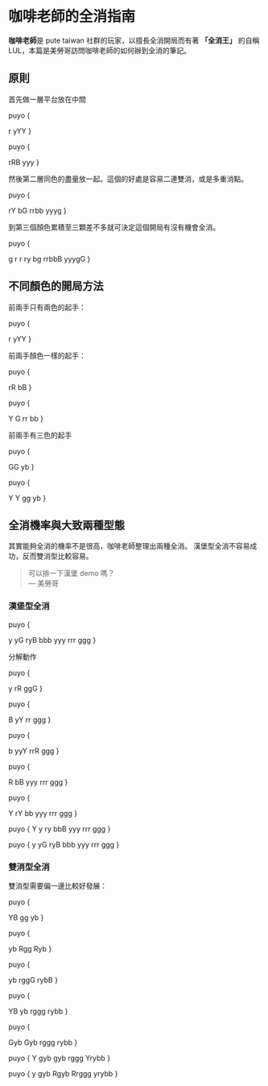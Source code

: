 # 咖啡老師的全消指南

**咖啡老師**是 pute taiwan 社群的玩家，以擅長全消開局而有著 **「全消王」** 的自稱 LUL，本篇是美勞哥訪問咖啡老師的如何辦到全消的筆記。

## 原則

首先做一層平台放在中間

puyo {



 r
 yYY
}

puyo {



 rRB
 yyy
}

然後第二層同色的盡量放一起。這個的好處是容易二連雙消，或是多重消點。

puyo {

   rY
   bG
 rrbb
 yyyg
}

到第三個顏色累積至三顆差不多就可決定這個開局有沒有機會全消。

puyo {

   g
   r
   r
   ry
   bg
 rrbbB
 yyygG
}

## 不同顏色的開局方法

前兩手只有兩色的起手：

puyo {



 r
 yYY
}

前兩手顏色一樣的起手：

puyo {



 rR
 bB
}

puyo {

 Y
 G
 rr
 bb
}

前兩手有三色的起手

puyo {



 GG
 yb
}

puyo {

 Y
 Y
 gg
 yb
}

## 全消機率與大致兩種型態

其實能夠全消的機率不是很高，咖啡老師整理出兩種全消。
漢堡型全消不容易成功，反而雙消型比較容易。

> 可以排一下漢堡 demo 嗎？  
— 美勞哥

### 漢堡型全消

puyo {

  y
  yG
 ryB
 bbb
 yyy
 rrr
 ggg
}

分解動作

puyo {




 y
 rR
 ggG
}

puyo {



 B
 yY
 rr
 ggg
}

puyo {



 b
 yyY
 rrR
 ggg
}

puyo {


 R
 bB
 yyy
 rrr
 ggg
}

puyo {

  Y
 rY
 bb
 yyy
 rrr
 ggg
}

puyo {
  Y
  y
 ry
 bbB
 yyy
 rrr
 ggg
}

puyo {
  y
  yG
 ryB
 bbb
 yyy
 rrr
 ggg
}

### 雙消型全消

雙消型需要偏一邊比較好發展：

puyo {


   YB
   gg
   yb
}

puyo {


   yb
  Rgg
  Ryb
}

puyo {


   yb
  rggG
  rybB
}

puyo {

   YB
   yb
  rggg
  rybb
}

puyo {

  Gyb
  Gyb
  rggg
  rybb
}

puyo {
  Y
  gyb
  gyb
  rggg
 Yrybb
}

puyo {
  y
  gyb
 Rgyb
 Rrggg
 yrybb
}